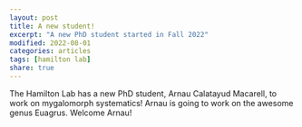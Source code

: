 ```yaml
---
layout: post
title: A new student!
excerpt: "A new PhD student started in Fall 2022"
modified: 2022-08-01
categories: articles
tags: [hamilton lab]
share: true
---
```


The Hamilton Lab has a new PhD student, Arnau Calatayud Macarell, to work on mygalomorph systematics! Arnau is going to work on the awesome genus Euagrus. Welcome Arnau!